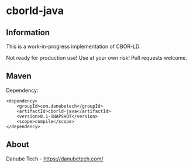 # cborld-java

## Information

This is a work-in-progress implementation of CBOR-LD.

Not ready for production use! Use at your own risk! Pull requests welcome.

## Maven

Dependency:

	<dependency>
		<groupId>com.danubetech</groupId>
		<artifactId>cborld-java</artifactId>
		<version>0.1-SNAPSHOT</version>
		<scope>compile</scope>
	</dependency>

## About

Danube Tech - https://danubetech.com/
